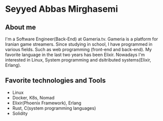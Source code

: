 # Seyyed Abbas Mirghasemi

## About me
I'm a Software Engineer(Back-End) at Gameria.tv. Gameria is a platform for Iranian game streamers. Since studying in school, I have programmed in various fields. Such as web programming (front-end and back-end). My favorite language in the last two years has been Elixir. Nowadays I'm interested in Linux, System programming and dsitributed systems(Elixir, Erlang).

## Favorite technologies and Tools
* Linux
* Docker, K8s, Nomad
* Elixir(Phoenix Framework), Erlang
* Rust, C(system programming languages)
* Solidity